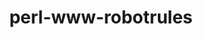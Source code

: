---
title: "perl-www-robotrules"
layout: cache
categories: [package, v0.18.1]
meta: {"versions": ["6.02"], "compilers": ["gcc@=7.3.1"], "oss": ["amzn2"], "platforms": ["linux"], "targets": ["aarch64", "graviton2", "x86_64_v3", "x86_64_v4"], "stacks": ["aws-ahug", "aws-ahug-aarch64", "root"], "num_specs": 4, "num_specs_by_stack": {"root": 4, "aws-ahug-aarch64": 2, "aws-ahug": 2}}
spec_details: [{"hash": "qkjroqjeaopfux6c5fqp3qi35j6csi67", "compiler": "gcc@=7.3.1", "versions": ["6.02"], "os": "amzn2", "platform": "linux", "target": "aarch64", "variants": [], "stacks": ["root", "aws-ahug-aarch64"], "size": "-", "tarball": "https://binaries.spack.io/v0.18.1/build_cache/linux-amzn2-aarch64/gcc-7.3.1/perl-www-robotrules-6.02/linux-amzn2-aarch64-gcc-7.3.1-perl-www-robotrules-6.02-qkjroqjeaopfux6c5fqp3qi35j6csi67.spack"}, {"hash": "e3vzwdqw4476nsv23b6c4wk67ota5nel", "compiler": "gcc@=7.3.1", "versions": ["6.02"], "os": "amzn2", "platform": "linux", "target": "graviton2", "variants": [], "stacks": ["root", "aws-ahug-aarch64"], "size": "-", "tarball": "https://binaries.spack.io/v0.18.1/build_cache/linux-amzn2-graviton2/gcc-7.3.1/perl-www-robotrules-6.02/linux-amzn2-graviton2-gcc-7.3.1-perl-www-robotrules-6.02-e3vzwdqw4476nsv23b6c4wk67ota5nel.spack"}, {"hash": "ksfaao57lvtkh2bnmg7sdlhsmarxdven", "compiler": "gcc@=7.3.1", "versions": ["6.02"], "os": "amzn2", "platform": "linux", "target": "x86_64_v3", "variants": [], "stacks": ["aws-ahug", "root"], "size": "-", "tarball": "https://binaries.spack.io/v0.18.1/build_cache/linux-amzn2-x86_64_v3/gcc-7.3.1/perl-www-robotrules-6.02/linux-amzn2-x86_64_v3-gcc-7.3.1-perl-www-robotrules-6.02-ksfaao57lvtkh2bnmg7sdlhsmarxdven.spack"}, {"hash": "qf3rcm4bsstxez2wnzgnrioqetioktwo", "compiler": "gcc@=7.3.1", "versions": ["6.02"], "os": "amzn2", "platform": "linux", "target": "x86_64_v4", "variants": [], "stacks": ["aws-ahug", "root"], "size": "-", "tarball": "https://binaries.spack.io/v0.18.1/build_cache/linux-amzn2-x86_64_v4/gcc-7.3.1/perl-www-robotrules-6.02/linux-amzn2-x86_64_v4-gcc-7.3.1-perl-www-robotrules-6.02-qf3rcm4bsstxez2wnzgnrioqetioktwo.spack"}]
---